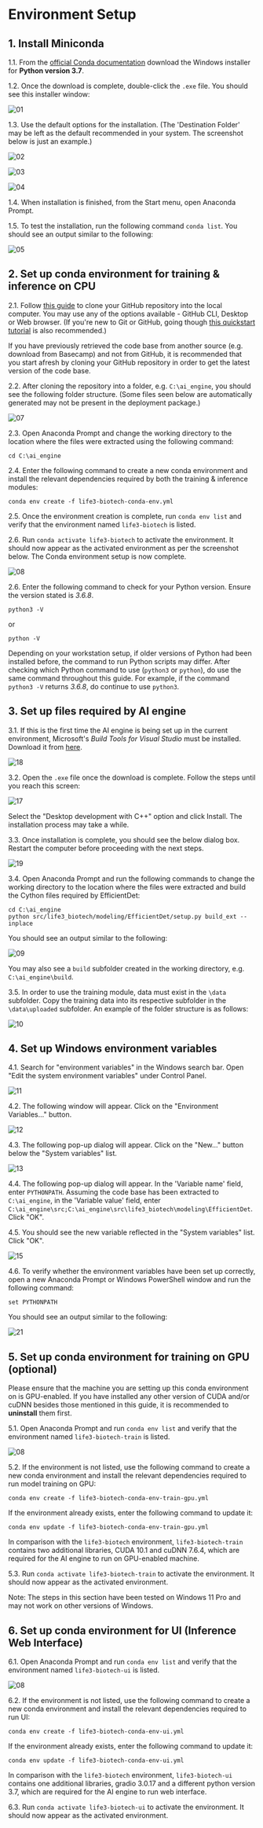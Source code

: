 # Environment Setup

## 1. Install Miniconda

1.1. From the [official Conda documentation](https://docs.conda.io/en/latest/miniconda.html#windows-installers) download the Windows installer for **Python version 3.7**.

1.2. Once the download is complete, double-click the `.exe` file. You should see this installer window:

![01](images/01.png)

1.3. Use the default options for the installation. (The 'Destination Folder' may be left as the default recommended in your system. The screenshot below is just an example.)

![02](images/02.png)

![03](images/03.png)

![04](images/04.png)

1.4. When installation is finished, from the Start menu, open Anaconda Prompt.

1.5. To test the installation, run the following command `conda list`. You should see an output similar to the following:

![05](images/05.png)

## 2. Set up conda environment for training & inference on CPU

2.1. Follow [this guide](https://docs.github.com/en/repositories/creating-and-managing-repositories/cloning-a-repository) to clone your GitHub repository into the local computer. You may use any of the options available - GitHub CLI, Desktop or Web browser. (If you're new to Git or GitHub, going though [this quickstart tutorial](https://docs.github.com/en/get-started/quickstart/set-up-git) is also recommended.)

If you have previously retrieved the code base from another source (e.g. download from Basecamp) and not from GitHub, it is recommended that you start afresh by cloning your GitHub repository in order to get the latest version of the code base. 

2.2. After cloning the repository into a folder, e.g. `C:\ai_engine`, you should see the following folder structure. (Some files seen below are automatically generated may not be present in the deployment package.)

![07](images/07.png)

2.3. Open Anaconda Prompt and change the working directory to the location where the files were extracted using the following command:
```
cd C:\ai_engine
```

2.4. Enter the following command to create a new conda environment and install the relevant dependencies required by both the training & inference modules:
```
conda env create -f life3-biotech-conda-env.yml
```

2.5. Once the environment creation is complete, run `conda env list` and verify that the environment named `life3-biotech` is listed.

2.6. Run `conda activate life3-biotech` to activate the environment. It should now appear as the activated environment as per the screenshot below. The Conda environment setup is now complete.

![08](images/08.png)

2.6. Enter the following command to check for your Python version. Ensure the version stated is _3.6.8_. 
```
python3 -V
```
or
```
python -V
```
Depending on your workstation setup, if older versions of Python had been installed before, the command to run Python scripts may differ. After checking which Python command to use (`python3` or `python`), do use the same command throughout this guide. For example, if the command `python3 -V` returns _3.6.8_, do continue to use `python3`.

## 3. Set up files required by AI engine

3.1. If this is the first time the AI engine is being set up in the current environment, Microsoft's _Build Tools for Visual Studio_ must be installed. Download it from [here](https://visualstudio.microsoft.com/downloads/#build-tools-for-visual-studio-2022).

![18](images/18.png)

3.2. Open the `.exe` file once the download is complete. Follow the steps until you reach this screen:

![17](images/17.png)

Select the "Desktop development with C++" option and click Install. The installation process may take a while.

3.3. Once installation is complete, you should see the below dialog box. Restart the computer before proceeding with the next steps.

![19](images/19.png)

3.4. Open Anaconda Prompt and run the following commands to change the working directory to the location where the files were extracted and build the Cython files required by EfficientDet:
```
cd C:\ai_engine
python src/life3_biotech/modeling/EfficientDet/setup.py build_ext --inplace
```
You should see an output similar to the following:

![09](images/09.png)

You may also see a `build` subfolder created in the working directory, e.g. `C:\ai_engine\build`.

3.5. In order to use the training module, data must exist in the `\data` subfolder. Copy the training data into its respective subfolder in the `\data\uploaded` subfolder. An example of the folder structure is as follows:

![10](images/10.png)

## 4. Set up Windows environment variables

4.1. Search for "environment variables" in the Windows search bar. Open "Edit the system environment variables" under Control Panel.

![11](images/11.png)

4.2. The following window will appear. Click on the "Environment Variables..." button.

![12](images/12.png)

4.3. The following pop-up dialog will appear. Click on the "New..." button below the "System variables" list.

![13](images/13.png)

4.4. The following pop-up dialog will appear. In the 'Variable name' field, enter `PYTHONPATH`. Assuming the code base has been extracted to `C:\ai_engine`, in the 'Variable value' field, enter `C:\ai_engine\src;C:\ai_engine\src\life3_biotech\modeling\EfficientDet`. Click "OK".

4.5. You should see the new variable reflected in the "System variables" list. Click "OK".

![15](images/15.png)

4.6. To verify whether the environment variables have been set up correctly, open a new Anaconda Prompt or Windows PowerShell window and run the following command:
```
set PYTHONPATH
```
You should see an output similar to the following:

![21](images/21.png)

## 5. Set up conda environment for training on GPU (optional)

Please ensure that the machine you are setting up this conda environment on is GPU-enabled. If you have installed any other version of CUDA and/or cuDNN besides those mentioned in this guide, it is recommended to **uninstall** them first.

5.1. Open Anaconda Prompt and run `conda env list` and verify that the environment named `life3-biotech-train` is listed.

![08](images/08.png)

5.2. If the environment is not listed, use the following command to create a new conda environment and install the relevant dependencies required to run model training on GPU:
```
conda env create -f life3-biotech-conda-env-train-gpu.yml
```

If the environment already exists, enter the following command to update it:
```
conda env update -f life3-biotech-conda-env-train-gpu.yml
```

In comparison with the `life3-biotech` environment, `life3-biotech-train` contains two additional libraries, CUDA 10.1 and cuDNN 7.6.4, which are required for the AI engine to run on GPU-enabled machine.

5.3. Run `conda activate life3-biotech-train` to activate the environment. It should now appear as the activated environment.

Note: The steps in this section have been tested on Windows 11 Pro and may not work on other versions of Windows.

## 6. Set up conda environment for UI (Inference Web Interface)


6.1. Open Anaconda Prompt and run `conda env list` and verify that the environment named `life3-biotech-ui` is listed.

![08](images/08.png)

6.2. If the environment is not listed, use the following command to create a new conda environment and install the relevant dependencies required to run UI:
```
conda env create -f life3-biotech-conda-env-ui.yml
```

If the environment already exists, enter the following command to update it:
```
conda env update -f life3-biotech-conda-env-ui.yml
```

In comparison with the `life3-biotech` environment, `life3-biotech-ui` contains one additional libraries, gradio 3.0.17 and a different python version 3.7, which are required for the AI engine to run web interface.

6.3. Run `conda activate life3-biotech-ui` to activate the environment. It should now appear as the activated environment.


